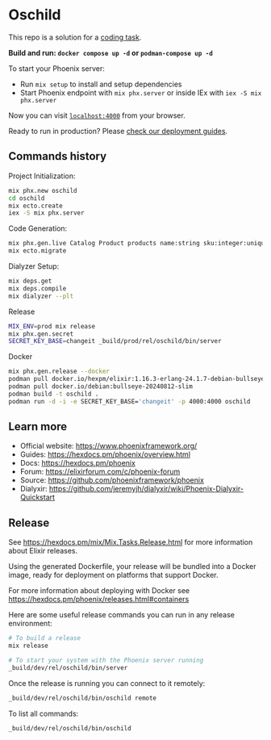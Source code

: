# Oschild

This repo is a solution for a [coding task](goal/README.md).

**Build and run: `docker compose up -d` or `podman-compose up -d`**

To start your Phoenix server:

  * Run `mix setup` to install and setup dependencies
  * Start Phoenix endpoint with `mix phx.server` or inside IEx with `iex -S mix phx.server`

Now you can visit [`localhost:4000`](http://localhost:4000) from your browser.

Ready to run in production? Please [check our deployment guides](https://hexdocs.pm/phoenix/deployment.html).


## Commands history

Project Initialization:
```sh
mix phx.new oschild
cd oschild
mix ecto.create
iex -S mix phx.server
```

Code Generation:
```sh
mix phx.gen.live Catalog Product products name:string sku:integer:unique
mix ecto.migrate
```

Dialyzer Setup:
```sh
mix deps.get
mix deps.compile
mix dialyzer --plt
```

Release
```sh
MIX_ENV=prod mix release
mix phx.gen.secret
SECRET_KEY_BASE=changeit _build/prod/rel/oschild/bin/server
```

Docker
```sh
mix phx.gen.release --docker
podman pull docker.io/hexpm/elixir:1.16.3-erlang-24.1.7-debian-bullseye-20240812-slim
podman pull docker.io/debian:bullseye-20240812-slim
podman build -t oschild .
podman run -d -i -e SECRET_KEY_BASE='changeit' -p 4000:4000 oschild
```


## Learn more

  * Official website: https://www.phoenixframework.org/
  * Guides: https://hexdocs.pm/phoenix/overview.html
  * Docs: https://hexdocs.pm/phoenix
  * Forum: https://elixirforum.com/c/phoenix-forum
  * Source: https://github.com/phoenixframework/phoenix
  * Dialyxir: https://github.com/jeremyjh/dialyxir/wiki/Phoenix-Dialyxir-Quickstart


## Release

See https://hexdocs.pm/mix/Mix.Tasks.Release.html for more information about
Elixir releases.

Using the generated Dockerfile, your release will be bundled into
a Docker image, ready for deployment on platforms that support Docker.

For more information about deploying with Docker see
https://hexdocs.pm/phoenix/releases.html#containers

Here are some useful release commands you can run in any release environment:
```sh
# To build a release
mix release

# To start your system with the Phoenix server running
_build/dev/rel/oschild/bin/server
```

Once the release is running you can connect to it remotely:
```sh
_build/dev/rel/oschild/bin/oschild remote
```

To list all commands:
```sh
_build/dev/rel/oschild/bin/oschild
```
